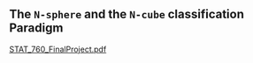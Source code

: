 ## The `N-sphere` and the `N-cube` classification Paradigm

[STAT_760_FinalProject.pdf](https://github.com/abraham-atsiwo/statistical-learning/files/9391593/STAT_760_FinalProject.pdf)
